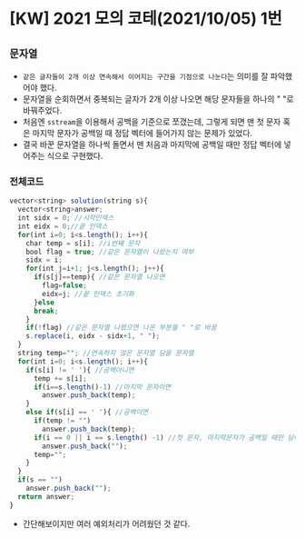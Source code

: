 # [KW] 2021 모의 코테(2021/10/05) 1번
`문자열`
---
- `같은 글자들이 2개 이상 연속해서 이어지는 구간을 기점으로 나눈다`는 의미를 잘 파악했어야 했다.
- 문자열을 순회하면서 중복되는 글자가 2개 이상 나오면 해당 문자들을 하나의 " "로 바꿔주었다.
- 처음엔 `sstream`을 이용해서 공백을 기준으로 쪼갰는데, 그렇게 되면 맨 첫 문자 혹은 마지막 문자가 공백일 때 정답 벡터에 들어가지 않는 문제가 있었다.
- 결국 바꾼 문자열을 하나씩 돌면서 맨 처음과 마지막에 공백일 때만 정답 벡터에 넣어주는 식으로 구현했다.

### 전체코드
```jsx
vector<string> solution(string s){
  vector<string>answer;
  int sidx = 0; //시작인덱스
  int eidx = 0;//끝 인덱스
  for(int i=0; i<s.length(); i++){
    char temp = s[i]; //i번째 문자
    bool flag = true; //같은 문자열이 나왔는지 여부
    sidx = i;
    for(int j=i+1; j<s.length(); j++){
      if(s[j]==temp){ //같은 문자열 나오면
        flag=false;
        eidx=j; //끝 인덱스 초기화
      }else
      break;
    }
    if(!flag) //같은 문자열 나왔으면 나온 부분을 " "로 바꿈
    s.replace(i, eidx - sidx+1, " ");
  }
  string temp=""; //연속하지 않은 문자열 담을 문자열
  for(int i=0; i<s.length(); i++){
    if(s[i] != ' '){ //공백아니면
      temp += s[i];
      if(i==s.length()-1) //마지막 문자이면
        answer.push_back(temp);
    }
    else if(s[i] == ' '){ //공백이면
      if(temp != "")
        answer.push_back(temp);
      if(i == 0 || i == s.length() -1) //첫 문자, 마지막문자가 공백일 때만 담아줌
        answer.push_back("");
      temp="";
    }
  }
  if(s == "")
    answer.push_back("");
  return answer;
}
```
- 간단해보이지만 여러 예외처리가 어려웠던 것 같다.
